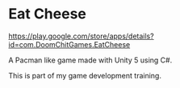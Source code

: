 # Eat Cheese

https://play.google.com/store/apps/details?id=com.DoomChitGames.EatCheese

A Pacman like game made with Unity 5 using C#.

This is part of my game development training.

